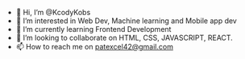 - 👋 Hi, I’m @KcodyKobs
- 👀 I’m interested in Web Dev, Machine learning and Mobile app dev
- 🌱 I’m currently learning Frontend Development
- 💞️ I’m looking to collaborate on HTML, CSS, JAVASCRIPT, REACT.
- 📫 How to reach me on patexcel42@gmail.com

<!---
KcodyKobs/KcodyKobs is a ✨ special ✨ repository because its `README.md` (this file) appears on your GitHub profile.
You can click the Preview link to take a look at your changes.
--->

